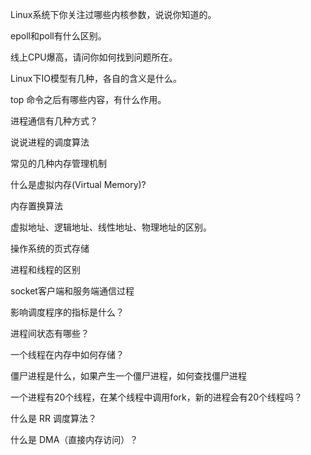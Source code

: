 Linux系统下你关注过哪些内核参数，说说你知道的。

epoll和poll有什么区别。

线上CPU爆高，请问你如何找到问题所在。

Linux下IO模型有几种，各自的含义是什么。

top 命令之后有哪些内容，有什么作用。

进程通信有几种方式？

说说进程的调度算法

常见的几种内存管理机制

什么是虚拟内存(Virtual Memory)?

内存置换算法

虚拟地址、逻辑地址、线性地址、物理地址的区别。

操作系统的页式存储

进程和线程的区别

socket客户端和服务端通信过程

影响调度程序的指标是什么？

进程间状态有哪些？

一个线程在内存中如何存储？

僵尸进程是什么，如果产生一个僵尸进程，如何查找僵尸进程

一个进程有20个线程，在某个线程中调用fork，新的进程会有20个线程吗？

什么是 RR 调度算法？

什么是 DMA（直接内存访问）？